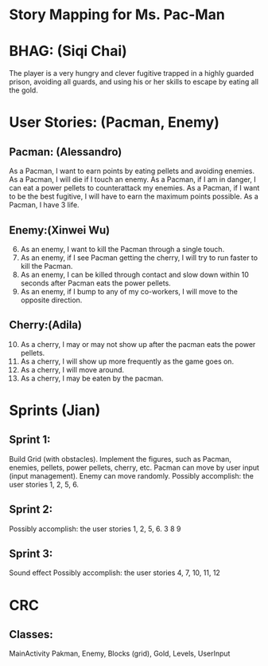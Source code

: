 # Story Mapping for Ms. Pac-Man

# BHAG: (Siqi Chai)
The player is a very hungry and clever fugitive trapped in a highly guarded prison, avoiding all guards, and using his or her skills to escape by eating all the gold.

# User Stories: (Pacman, Enemy)
## Pacman: (Alessandro)
As a Pacman, I want to earn points by eating pellets and avoiding enemies. 
As a Pacman, I will die if I touch an enemy. 
As a Pacman, if I am in danger, I can eat a power pellets to counterattack my enemies.
As a Pacman, if I want to be the best fugitive, I will have to earn the maximum points possible.
As a Pacman, I have 3 life.


## Enemy:(Xinwei Wu)
6. As an enemy, I want to kill the Pacman through a single touch.
7. As an enemy, if I see Pacman getting the cherry, I will try to run faster to kill the Pacman.
8. As an enemy, I can be killed through contact and slow down within 10 seconds after Pacman eats the power pellets.
9. As an enemy, if I bump to any of my co-workers, I will move to the opposite direction.

## Cherry:(Adila)
10. As a cherry, I may or may not show up after the pacman eats the power pellets.
11. As a cherry, I will show up more frequently as the game goes on.
12. As a cherry, I will move around.
13. As a cherry, I may be eaten by the pacman.



# Sprints (Jian)
## Sprint 1: 
Build Grid (with obstacles). 
Implement the figures, such as Pacman, enemies, pellets, power pellets, cherry, etc.
Pacman can move by user input (input management).
Enemy can move randomly.
Possibly accomplish: the user stories 1, 2, 5, 6.

## Sprint 2: 
Possibly accomplish: the user stories 1, 2, 5, 6. 3 8 9 

## Sprint 3: 
Sound effect 
Possibly accomplish: the user stories 4, 7, 10, 11, 12

# CRC 
## Classes: 
MainActivity
Pakman, Enemy, Blocks (grid), Gold, Levels, UserInput
